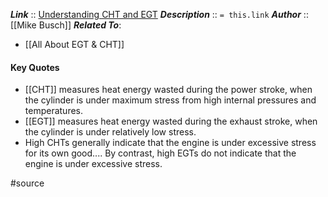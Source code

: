 ***Link***      :: [Understanding CHT and EGT](https://www.savvyaviation.com/understanding-cht-and-egt/)
***Description***      :: `= this.link`
***Author*** :: [[Mike Busch]]
***Related To***:
- [[All About EGT & CHT]]

#### Key Quotes
* [[CHT]] measures heat energy wasted during the power stroke, when the cylinder is under maximum stress from high internal pressures and temperatures.
* [[EGT]] measures heat energy wasted during the exhaust stroke, when the cylinder is under relatively low stress.
* High CHTs generally indicate that the engine is under excessive stress for its own good.... By contrast, high EGTs do not indicate that the engine is under excessive stress.

#source 
